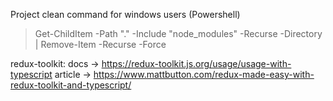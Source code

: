 Project clean command for windows users (Powershell)
> Get-ChildItem -Path "." -Include "node_modules" -Recurse -Directory | Remove-Item -Recurse -Force

redux-toolkit: 
    docs -> https://redux-toolkit.js.org/usage/usage-with-typescript
    article -> https://www.mattbutton.com/redux-made-easy-with-redux-toolkit-and-typescript/
